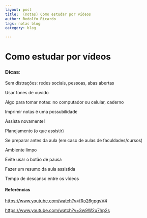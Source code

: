```yaml
---
layout: post
title:  (notas) Como estudar por vídeos
author: Rodolfo Ricardo
tags: notas blog
category: blog

---
```


# Como estudar por vídeos

### Dicas:

Sem distrações: redes sociais, pessoas, abas abertas

Usar fones de ouvido

Algo para tomar notas: no computador ou celular, caderno

Imprimir notas é uma possubilidade

Assista novamente!

Planejamento (o que assistir)

Se preparar antes da aula (em caso de aulas de faculdades/cursos)

Ambiente limpo

Evite usar o botão de pausa

Fazer um resumo da aula assistida

Tempo de descanso entre os vídeos





#### Referências

https://www.youtube.com/watch?v=fRo26gpgvV4

https://www.youtube.com/watch?v=3w9W2u7hp2s

